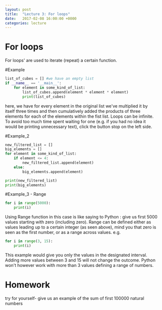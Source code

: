```yaml
---
layout: post
title:  "Lecture 3: For loops"
date:   2017-02-08 16:00:00 +0000
categories: lecture
---
```


# For loops

For loops' are used to iterate (repeat) a certain function. 

#Example

```python
list_of_cubes = [] #we have an empty list
if __name__ == '__main__':
    for element in some_kind_of_list:
        list_of_cubes.append(element * element * element)
        print(list_of_cubes)
```
here, we have for every element in the original list we've multiplied it by itself three times and then cumulatively added the products of three elements for each of the elements within the fist list.
Loops can be infinite. To avoid too much time spent waiting for one
(e.g. if you had no idea it would be printing unnecessary text), click the button stop on the left side.

#Example_2

```python
new_filtered_list = []
big_elements = []
for element in some_kind_of_list:
    if element <= 4:
        new_filtered_list.append(element)
    else:
        big_elements.append(element)

print(new_filtered_list)
print(big_elements)
   ```
    
#Example_3 - Range

```python
for i in range(5000):
    print(i)
```
 
Using Range function in this case is like saying to Python : give us first 5000 values starting with zero (including zero).
Range can be defined either as values leading up to a certain integer (as seen above), mind you that zero is 
seen as the first number, or as a range across values.
e.g.

```python
for i in range(3, 15):
    print(i)
```
This example would give you only the values in the designated interval. Adding more values between 3 and 15
will not change the outcome. Python won't however work with more than 3 values defining a range of numbers.


# Homework
try for yourself- give us an example of the sum of first 100000 natural numbers
